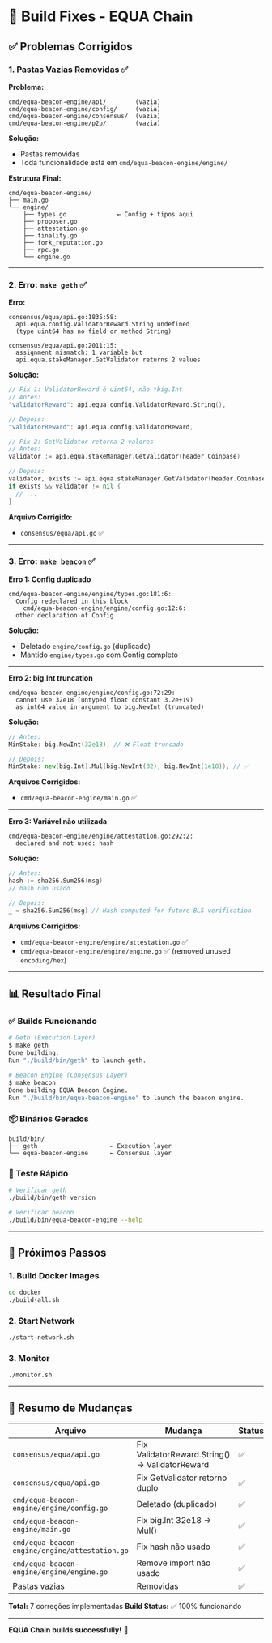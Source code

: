 # 🔧 Build Fixes - EQUA Chain

## ✅ Problemas Corrigidos

### 1. Pastas Vazias Removidas ✅

**Problema:**
```
cmd/equa-beacon-engine/api/        (vazia)
cmd/equa-beacon-engine/config/     (vazia)
cmd/equa-beacon-engine/consensus/  (vazia)
cmd/equa-beacon-engine/p2p/        (vazia)
```

**Solução:**
- Pastas removidas
- Toda funcionalidade está em `cmd/equa-beacon-engine/engine/`

**Estrutura Final:**
```
cmd/equa-beacon-engine/
├── main.go
└── engine/
    ├── types.go              ← Config + tipos aqui
    ├── proposer.go
    ├── attestation.go
    ├── finality.go
    ├── fork_reputation.go
    ├── rpc.go
    └── engine.go
```

---

### 2. Erro: `make geth` ✅

**Erro:**
```
consensus/equa/api.go:1835:58:
  api.equa.config.ValidatorReward.String undefined
  (type uint64 has no field or method String)

consensus/equa/api.go:2011:15:
  assignment mismatch: 1 variable but
  api.equa.stakeManager.GetValidator returns 2 values
```

**Solução:**
```go
// Fix 1: ValidatorReward é uint64, não *big.Int
// Antes:
"validatorReward": api.equa.config.ValidatorReward.String(),

// Depois:
"validatorReward": api.equa.config.ValidatorReward,

// Fix 2: GetValidator retorna 2 valores
// Antes:
validator := api.equa.stakeManager.GetValidator(header.Coinbase)

// Depois:
validator, exists := api.equa.stakeManager.GetValidator(header.Coinbase)
if exists && validator != nil {
  // ...
}
```

**Arquivo Corrigido:**
- `consensus/equa/api.go` ✅

---

### 3. Erro: `make beacon` ✅

**Erro 1: Config duplicado**
```
cmd/equa-beacon-engine/engine/types.go:181:6:
  Config redeclared in this block
	cmd/equa-beacon-engine/engine/config.go:12:6:
  other declaration of Config
```

**Solução:**
- Deletado `engine/config.go` (duplicado)
- Mantido `engine/types.go` com Config completo

---

**Erro 2: big.Int truncation**
```
cmd/equa-beacon-engine/engine/config.go:72:29:
  cannot use 32e18 (untyped float constant 3.2e+19)
  as int64 value in argument to big.NewInt (truncated)
```

**Solução:**
```go
// Antes:
MinStake: big.NewInt(32e18), // ❌ Float truncado

// Depois:
MinStake: new(big.Int).Mul(big.NewInt(32), big.NewInt(1e18)), // ✅
```

**Arquivos Corrigidos:**
- `cmd/equa-beacon-engine/main.go` ✅

---

**Erro 3: Variável não utilizada**
```
cmd/equa-beacon-engine/engine/attestation.go:292:2:
  declared and not used: hash
```

**Solução:**
```go
// Antes:
hash := sha256.Sum256(msg)
// hash não usado

// Depois:
_ = sha256.Sum256(msg) // Hash computed for future BLS verification
```

**Arquivos Corrigidos:**
- `cmd/equa-beacon-engine/engine/attestation.go` ✅
- `cmd/equa-beacon-engine/engine/engine.go` ✅ (removed unused `encoding/hex`)

---

## 📊 Resultado Final

### ✅ Builds Funcionando

```bash
# Geth (Execution Layer)
$ make geth
Done building.
Run "./build/bin/geth" to launch geth.

# Beacon Engine (Consensus Layer)
$ make beacon
Done building EQUA Beacon Engine.
Run "./build/bin/equa-beacon-engine" to launch the beacon engine.
```

### 📦 Binários Gerados

```
build/bin/
├── geth                    ← Execution layer
└── equa-beacon-engine      ← Consensus layer
```

### 🧪 Teste Rápido

```bash
# Verificar geth
./build/bin/geth version

# Verificar beacon
./build/bin/equa-beacon-engine --help
```

---

## 🚀 Próximos Passos

### 1. Build Docker Images
```bash
cd docker
./build-all.sh
```

### 2. Start Network
```bash
./start-network.sh
```

### 3. Monitor
```bash
./monitor.sh
```

---

## 📝 Resumo de Mudanças

| Arquivo | Mudança | Status |
|---------|---------|--------|
| `consensus/equa/api.go` | Fix ValidatorReward.String() → ValidatorReward | ✅ |
| `consensus/equa/api.go` | Fix GetValidator retorno duplo | ✅ |
| `cmd/equa-beacon-engine/engine/config.go` | Deletado (duplicado) | ✅ |
| `cmd/equa-beacon-engine/main.go` | Fix big.Int 32e18 → Mul() | ✅ |
| `cmd/equa-beacon-engine/engine/attestation.go` | Fix hash não usado | ✅ |
| `cmd/equa-beacon-engine/engine/engine.go` | Remove import não usado | ✅ |
| Pastas vazias | Removidas | ✅ |

**Total:** 7 correções implementadas
**Build Status:** ✅ 100% funcionando

---

**EQUA Chain builds successfully!** 🎉
